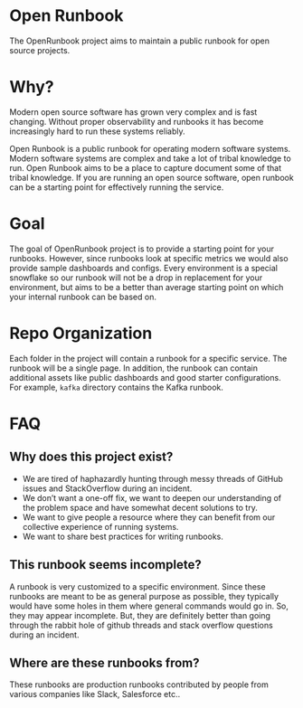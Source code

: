 # Open Runbook

The OpenRunbook project aims to maintain a public runbook for open source projects.

# Why?
Modern open source software has grown very complex and is fast changing. Without proper observability and runbooks it has become increasingly hard to run these systems reliably.

Open Runbook is a public runbook for operating modern software systems. Modern software systems are complex and take a lot of tribal knowledge to run. Open Runbook aims to be a place to capture document some of that tribal knowledge. If you are running an open source software, open runbook can be a starting point for effectively running the service.

# Goal
The goal of OpenRunbook project is to provide a starting point for your runbooks. However, since runbooks look at specific metrics we would also provide sample dashboards and configs. Every environment is a special snowflake so our runbook will not be a drop in replacement for your environment, but aims to be a better than average starting point on which your internal runbook can be based on.

# Repo Organization

Each folder in the project will contain a runbook for a specific service. The runbook will be a single page. In addition, the runbook can contain additional assets like public dashboards and good starter configurations. For example, `kafka` directory contains the Kafka runbook. 

# FAQ

## Why does this project exist?
* We are tired of haphazardly hunting through messy threads of GitHub issues and StackOverflow during an incident.
* We don’t want a one-off fix, we want to deepen our understanding of the problem space and have somewhat decent solutions to try.
* We want to give people a resource where they can benefit from our collective experience of running systems.
* We want to share best practices for writing runbooks.

## This runbook seems incomplete?
A runbook is very customized to a specific environment. Since these runbooks are meant to be as general purpose as possible, they typically would have some holes in them where general commands would go in. So, they may appear incomplete. But, they are definitely better than going through the rabbit hole of github threads and stack overflow questions during an incident.

## Where are these runbooks from?
These runbooks are production runbooks contributed by people from various companies like Slack, Salesforce etc..
